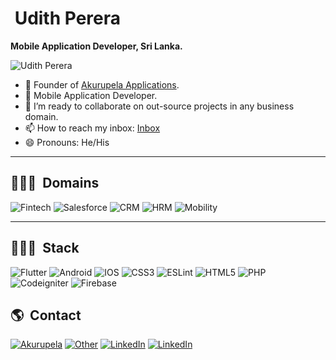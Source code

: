 # &nbsp;<b>Udith Perera</b>

**Mobile Application Developer, Sri Lanka.**</br>

<p>  <img src="https://komarev.com/ghpvc/?username=udithperera-dev&color=blueviolet" alt="Udith Perera"/></p>

- 🔭  Founder of [Akurupela Applications](https://akurupela.com/).
- 📖  Mobile Application Developer.
- 👯  I’m ready to collaborate on out-source projects in any business domain.
- 📫  How to reach my inbox: [Inbox](akurupela@gmail.com)
- 😄  Pronouns: He/His

<hr>
<h2>👨🏻‍💻 &nbsp;Domains</h2>
<p>
  <img alt="Fintech" src="https://img.shields.io/badge/fintech-20B2AA?style=for-the-badge" />
  <img alt="Salesforce" src="https://img.shields.io/badge/salesforce-20B2AA?style=for-the-badge" />
  <img alt="CRM" src="https://img.shields.io/badge/hrm-20B2AA?style=for-the-badge" />
  <img alt="HRM" src="https://img.shields.io/badge/crm-20B2AA?style=for-the-badge" />
   <img alt="Mobility" src="https://img.shields.io/badge/mobility-20B2AA?style=for-the-badge" />
</p>

<hr>
<h2>👨🏻‍💻 &nbsp;Stack</h2>
<p>
  <img alt="Flutter" src="https://img.shields.io/badge/-Flutter-1572B6?style=flat-square&logo=flutter&logoColor=white" />
  <img alt="Android" src="https://img.shields.io/badge/-Android-1572B6?style=flat-square&logo=android&logoColor=white" />
  <img alt="IOS" src="https://img.shields.io/badge/-IOS-1572B6?style=flat-square&logo=ios&logoColor=white" />
  <img alt="CSS3" src="https://img.shields.io/badge/-CSS3-1572B6?style=flat-square&logo=visual%20studio%20code&logoColor=white" />
  <img alt="ESLint" src="https://img.shields.io/badge/-ESLint-4B32C3?style=flat-square&logo=eslint&logoColor=white" />
  <img alt="HTML5" src="https://img.shields.io/badge/-HTML5-E34F26?style=flat-square&logo=html5&logoColor=white" />
  <img alt="PHP" src="https://img.shields.io/badge/-PHP-E34F26?style=flat-square&logo=php&logoColor=white" />
   <img alt="Codeigniter" src="https://img.shields.io/badge/-Codeigniter-E34F26?style=flat-square&logo=codeigniter&logoColor=white" />
  <img alt="Firebase" src="https://img.shields.io/badge/-Firebase-ffca28?style=flat-square&logo=firebase&logoColor=white" />
</p>

<h2>🌎 &nbsp;Contact</h2>
<p>
   <a href="mailto:akurupela@gmail.com" target="_blank"><img alt="Akurupela" src="https://img.shields.io/badge/-Akurupela-EA4335?style=for-the-badge&logo=gmail&logoColor=white" /></a>
   <a href="mailto:socialudith@gmail.com" target="_blank"><img alt="Other" src="https://img.shields.io/badge/-Other-EA4335?style=for-the-badge&logo=gmail&logoColor=white" /></a>
  <a href="https://www.linkedin.com/in/udithpereraofficial" target="_blank"><img alt="LinkedIn" src="https://img.shields.io/badge/-Linkedin-%230077B5.svg?&style=for-the-badge&logo=linkedin&logoColor=white" /></a>
   <a href="https://www.facebook.com/in/udithpereraofficial" target="_blank"><img alt="LinkedIn" src="https://img.shields.io/badge/-Facebook-%230077B5.svg?&style=for-the-badge&logo=facebook&logoColor=white" /></a>
</p>



